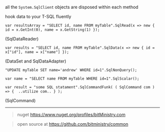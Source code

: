

all the `System.SqlClient` objects are disposed within each method 

hook data to your T-SQL fluently 


`var resultsArray = "SELECT id, name FROM myTable".SqlRead(x => new { id = x.GetInt(0), name = x.GetString(1) });`

(SqlDataReader)


`var results = "SELECT id, name FROM myTable".SqlData(x => new { id = x["id"], name = x["name"] });`

(DataSet and SqlDataAdapter)


`"UPDATE myTable SET name='andrew' WHERE id=1".SqlNonQuery();`

`var name = "SELECT name FROM myTable WHERE id=1".SqlScalar();`

`var result = "some SQL statament".SqlCommandFunk( ( SqlCommand com ) => {  ..utilize com.. } );`

(SqlCommand)


---


> nuget <https://www.nuget.org/profiles/bitMinistry.com>

> open source at <https://github.com/bitministry/common>
